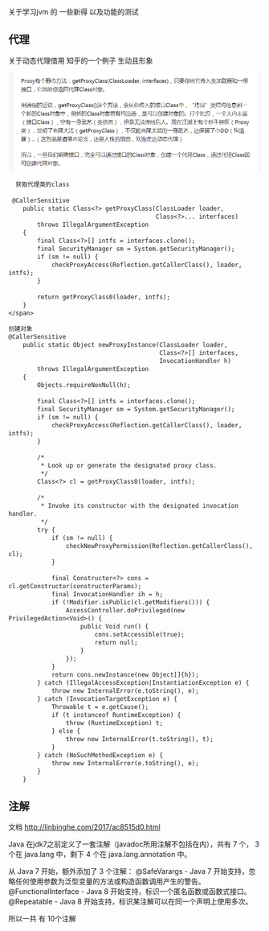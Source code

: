 关于学习jvm 的 一些新得 以及功能的测试

## 代理

关于动态代理借用 知乎的一个例子 生动且形象

![RUNOOB 图标](TIM截图20190814145414.png)

````
  获取代理类的class
   
 @CallerSensitive
    public static Class<?> getProxyClass(ClassLoader loader,
                                         Class<?>... interfaces)
        throws IllegalArgumentException
    {
        final Class<?>[] intfs = interfaces.clone();
        final SecurityManager sm = System.getSecurityManager();
        if (sm != null) {
            checkProxyAccess(Reflection.getCallerClass(), loader, intfs);
        }
    
        return getProxyClass0(loader, intfs);
    }
</span>  
````

````
创建对象
@CallerSensitive
    public static Object newProxyInstance(ClassLoader loader,
                                          Class<?>[] interfaces,
                                          InvocationHandler h)
        throws IllegalArgumentException
    {
        Objects.requireNonNull(h);

        final Class<?>[] intfs = interfaces.clone();
        final SecurityManager sm = System.getSecurityManager();
        if (sm != null) {
            checkProxyAccess(Reflection.getCallerClass(), loader, intfs);
        }

        /*
         * Look up or generate the designated proxy class.
         */
        Class<?> cl = getProxyClass0(loader, intfs);

        /*
         * Invoke its constructor with the designated invocation handler.
         */
        try {
            if (sm != null) {
                checkNewProxyPermission(Reflection.getCallerClass(), cl);
            }

            final Constructor<?> cons = cl.getConstructor(constructorParams);
            final InvocationHandler ih = h;
            if (!Modifier.isPublic(cl.getModifiers())) {
                AccessController.doPrivileged(new PrivilegedAction<Void>() {
                    public Void run() {
                        cons.setAccessible(true);
                        return null;
                    }
                });
            }
            return cons.newInstance(new Object[]{h});
        } catch (IllegalAccessException|InstantiationException e) {
            throw new InternalError(e.toString(), e);
        } catch (InvocationTargetException e) {
            Throwable t = e.getCause();
            if (t instanceof RuntimeException) {
                throw (RuntimeException) t;
            } else {
                throw new InternalError(t.toString(), t);
            }
        } catch (NoSuchMethodException e) {
            throw new InternalError(e.toString(), e);
        }
    }
````

##  注解 
文档
http://linbinghe.com/2017/ac8515d0.html

Java 在jdk7之前定义了一套注解（javadoc所用注解不包括在内），共有 7 个，
3 个在 java.lang 中，剩下 4 个在 java.lang.annotation 中。

从 Java 7 开始，额外添加了 3 个注解：
@SafeVarargs - Java 7 开始支持，忽略任何使用参数为泛型变量的方法或构造函数调用产生的警告。
@FunctionalInterface - Java 8 开始支持，标识一个匿名函数或函数式接口。
@Repeatable - Java 8 开始支持，标识某注解可以在同一个声明上使用多次。

所以一共 有 10个注解 
